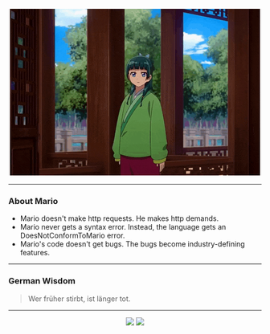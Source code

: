 <p align="center">
  <img src="assets/maomao.gif" />
</p>

---

### About Mario
- Mario doesn't make http requests. He makes http demands.
- Mario never gets a syntax error. Instead, the language gets an DoesNotConformToMario error.
- Mario's code doesn't get bugs. The bugs become industry-defining features.

---

### German Wisdom
> Wer früher stirbt, ist länger tot.

---

<p align="center">
  <a>
    <img height="180em" src="https://github-readme-stats-eight-theta.vercel.app/api?username=Torfkopp&show_icons=true&theme=dark&include_all_commits=true&count_private=true"/>
  </a>
  <a href="https://github.com/Torfkopp?tab=repositories">
    <img height="180em" src="https://github-readme-stats-eight-theta.vercel.app/api/top-langs/?username=torfkopp&layout=compact&theme=dark&langs_count=8&hide=java"/>
  </a>
</p>
